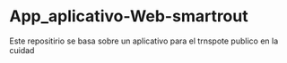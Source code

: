 # App_aplicativo-Web-smartrout
Este repositirio se basa sobre un aplicativo para el trnspote publico en la cuidad

